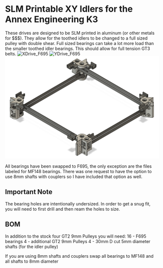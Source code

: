 # SLM Printable XY Idlers for the Annex Engineering K3
These drives are designed to be SLM printed in aluminum (or other metals for $$$).  They allow for the toothed idlers to be changed to a full sized pulley with double shear.  Full sized bearings can take a lot more load than the smaller toothed idler bearings.  This should allow for full tension GT3 belts.
![XDrive_F695](Images/DooKi3_SLM_XDrive_F695.png.png)
![YDrive_F695](Images/DooKi3_SLM_YDrive_F695.png.png)
![XY_Assembly](Images/DooKi3_SLM_XY_Assembly.png)

All bearings have been swapped to F695, the only exception are the files labeled for MF148 bearings.  There was one request to have the option to use 8mm shafts with couplers so I have included that option as well.

## Important Note

The bearing holes are intentionally undersized.  In order to get a snug fit, you will need to first drill and then ream the holes to size.

## BOM
In addition to the stock four GT2 9mm Pulleys you will need:
16 - F695 bearings
4 - additional GT2 9mm Pulleys
4 - 30mm D cut 5mm diameter shafts (for the idler pulley)

If you are using 8mm shafts and couplers swap all bearings to MF148 and all shafts to 8mm diameter
